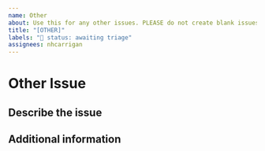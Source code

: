 ```yaml
---
name: Other
about: Use this for any other issues. PLEASE do not create blank issues.
title: "[OTHER]"
labels: "🚦 status: awaiting triage"
assignees: nhcarrigan
---
```


# Other Issue

## Describe the issue

<!--A clear and concise description of the issue/concern-->

## Additional information

<!--Add any other context about the problem here.-->
